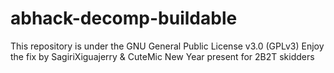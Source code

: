 # abhack-decomp-buildable
This repository is under the GNU General Public License v3.0 (GPLv3)
Enjoy the fix by SagiriXiguajerry & CuteMic
New Year present for 2B2T skidders
